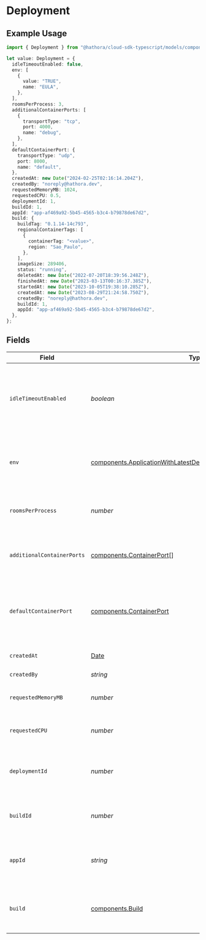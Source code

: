 # Deployment

## Example Usage

```typescript
import { Deployment } from "@hathora/cloud-sdk-typescript/models/components";

let value: Deployment = {
  idleTimeoutEnabled: false,
  env: [
    {
      value: "TRUE",
      name: "EULA",
    },
  ],
  roomsPerProcess: 3,
  additionalContainerPorts: [
    {
      transportType: "tcp",
      port: 4000,
      name: "debug",
    },
  ],
  defaultContainerPort: {
    transportType: "udp",
    port: 8000,
    name: "default",
  },
  createdAt: new Date("2024-02-25T02:16:14.204Z"),
  createdBy: "noreply@hathora.dev",
  requestedMemoryMB: 1024,
  requestedCPU: 0.5,
  deploymentId: 1,
  buildId: 1,
  appId: "app-af469a92-5b45-4565-b3c4-b79878de67d2",
  build: {
    buildTag: "0.1.14-14c793",
    regionalContainerTags: [
      {
        containerTag: "<value>",
        region: "Sao_Paulo",
      },
    ],
    imageSize: 289406,
    status: "running",
    deletedAt: new Date("2022-07-20T18:39:56.248Z"),
    finishedAt: new Date("2023-03-13T00:16:37.385Z"),
    startedAt: new Date("2023-10-05T19:38:10.285Z"),
    createdAt: new Date("2023-08-29T21:24:58.750Z"),
    createdBy: "noreply@hathora.dev",
    buildId: 1,
    appId: "app-af469a92-5b45-4565-b3c4-b79878de67d2",
  },
};
```

## Fields

| Field                                                                                                                                                | Type                                                                                                                                                 | Required                                                                                                                                             | Description                                                                                                                                          | Example                                                                                                                                              |
| ---------------------------------------------------------------------------------------------------------------------------------------------------- | ---------------------------------------------------------------------------------------------------------------------------------------------------- | ---------------------------------------------------------------------------------------------------------------------------------------------------- | ---------------------------------------------------------------------------------------------------------------------------------------------------- | ---------------------------------------------------------------------------------------------------------------------------------------------------- |
| `idleTimeoutEnabled`                                                                                                                                 | *boolean*                                                                                                                                            | :heavy_check_mark:                                                                                                                                   | Option to shut down processes that have had no new connections or rooms<br/>for five minutes.                                                        |                                                                                                                                                      |
| `env`                                                                                                                                                | [components.ApplicationWithLatestDeploymentAndBuildDeprecatedEnv](../../models/components/applicationwithlatestdeploymentandbuilddeprecatedenv.md)[] | :heavy_check_mark:                                                                                                                                   | The environment variable that our process will have access to at runtime.                                                                            |                                                                                                                                                      |
| `roomsPerProcess`                                                                                                                                    | *number*                                                                                                                                             | :heavy_check_mark:                                                                                                                                   | Governs how many [rooms](https://hathora.dev/docs/concepts/hathora-entities#room) can be scheduled in a process.                                     | 3                                                                                                                                                    |
| `additionalContainerPorts`                                                                                                                           | [components.ContainerPort](../../models/components/containerport.md)[]                                                                               | :heavy_check_mark:                                                                                                                                   | Additional ports your server listens on.                                                                                                             | {<br/>"transportType": "tcp",<br/>"port": 4000,<br/>"name": "debug"<br/>}                                                                            |
| `defaultContainerPort`                                                                                                                               | [components.ContainerPort](../../models/components/containerport.md)                                                                                 | :heavy_check_mark:                                                                                                                                   | A container port object represents the transport configruations for how your server will listen.                                                     |                                                                                                                                                      |
| `createdAt`                                                                                                                                          | [Date](https://developer.mozilla.org/en-US/docs/Web/JavaScript/Reference/Global_Objects/Date)                                                        | :heavy_check_mark:                                                                                                                                   | When the deployment was created.                                                                                                                     |                                                                                                                                                      |
| `createdBy`                                                                                                                                          | *string*                                                                                                                                             | :heavy_check_mark:                                                                                                                                   | N/A                                                                                                                                                  | noreply@hathora.dev                                                                                                                                  |
| `requestedMemoryMB`                                                                                                                                  | *number*                                                                                                                                             | :heavy_check_mark:                                                                                                                                   | The amount of memory allocated to your process.                                                                                                      | 1024                                                                                                                                                 |
| `requestedCPU`                                                                                                                                       | *number*                                                                                                                                             | :heavy_check_mark:                                                                                                                                   | The number of cores allocated to your process.                                                                                                       | 0.5                                                                                                                                                  |
| `deploymentId`                                                                                                                                       | *number*                                                                                                                                             | :heavy_check_mark:                                                                                                                                   | System generated id for a deployment. Increments by 1.                                                                                               | 1                                                                                                                                                    |
| `buildId`                                                                                                                                            | *number*                                                                                                                                             | :heavy_check_mark:                                                                                                                                   | System generated id for a build. Increments by 1.                                                                                                    | 1                                                                                                                                                    |
| `appId`                                                                                                                                              | *string*                                                                                                                                             | :heavy_check_mark:                                                                                                                                   | System generated unique identifier for an application.                                                                                               | app-af469a92-5b45-4565-b3c4-b79878de67d2                                                                                                             |
| `build`                                                                                                                                              | [components.Build](../../models/components/build.md)                                                                                                 | :heavy_check_mark:                                                                                                                                   | A build represents a game server artifact and its associated metadata.                                                                               |                                                                                                                                                      |